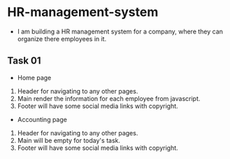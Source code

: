 # HR-management-system

* I am building a HR management system for a company, where they can organize there employees in it.

## Task 01

* Home page

1. Header for navigating to any other pages.
2. Main render the information for each employee from javascript.
3. Footer will have some social media links with copyright.

* Accounting page

1. Header for navigating to any other pages.
2. Main will be empty for today's task.
3. Footer will have some social media links with copyright.